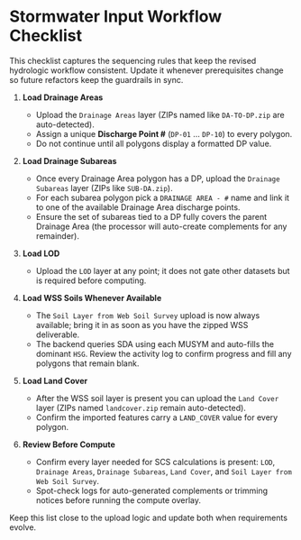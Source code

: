 # Stormwater Input Workflow Checklist

This checklist captures the sequencing rules that keep the revised hydrologic workflow consistent. Update it whenever prerequisites change so future refactors keep the guardrails in sync.

1. **Load Drainage Areas**
   - Upload the `Drainage Areas` layer (ZIPs named like `DA-TO-DP.zip` are auto-detected).
   - Assign a unique **Discharge Point #** (`DP-01` … `DP-10`) to every polygon.
   - Do not continue until all polygons display a formatted DP value.

2. **Load Drainage Subareas**
   - Once every Drainage Area polygon has a DP, upload the `Drainage Subareas` layer (ZIPs like `SUB-DA.zip`).
   - For each subarea polygon pick a `DRAINAGE AREA - #` name and link it to one of the available Drainage Area discharge points.
   - Ensure the set of subareas tied to a DP fully covers the parent Drainage Area (the processor will auto-create complements for any remainder).

3. **Load LOD**
   - Upload the `LOD` layer at any point; it does not gate other datasets but is required before computing.

4. **Load WSS Soils Whenever Available**
   - The `Soil Layer from Web Soil Survey` upload is now always available; bring it in as soon as you have the zipped WSS deliverable.
   - The backend queries SDA using each MUSYM and auto-fills the dominant `HSG`. Review the activity log to confirm progress and fill any polygons that remain blank.

5. **Load Land Cover**
   - After the WSS soil layer is present you can upload the `Land Cover` layer (ZIPs named `landcover.zip` remain auto-detected).
   - Confirm the imported features carry a `LAND_COVER` value for every polygon.

6. **Review Before Compute**
   - Confirm every layer needed for SCS calculations is present: `LOD`, `Drainage Areas`, `Drainage Subareas`, `Land Cover`, and `Soil Layer from Web Soil Survey`.
   - Spot-check logs for auto-generated complements or trimming notices before running the compute overlay.

Keep this list close to the upload logic and update both when requirements evolve.
